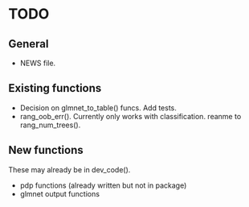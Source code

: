 # TODO

## General

+ NEWS file.

## Existing functions

+ Decision on glmnet_to_table() funcs. Add tests.
+ rang_oob_err(). Currently only works with classification. reanme to rang_num_trees().

## New functions

These may already be in dev_code().

+ pdp functions (already written but not in package)
+ glmnet output functions
